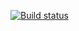[![Build status](https://ci.appveyor.com/api/projects/status/gviob1agbyurrvgg?svg=true)](https://ci.appveyor.com/project/BanzayMV/reporting)
